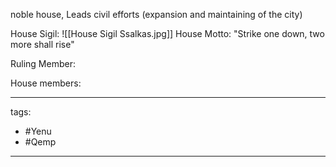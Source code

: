 noble house, Leads civil efforts (expansion and maintaining of the city)

House Sigil:
![[House Sigil Ssalkas.jpg]]
House Motto: "Strike one down, two more shall rise"

Ruling Member:

House members:

---
tags:
 - #Yenu 
 - #Qemp
---